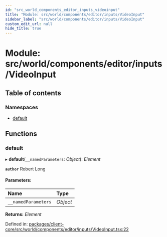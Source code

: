 ```yaml
---
id: "src_world_components_editor_inputs_videoinput"
title: "Module: src/world/components/editor/inputs/VideoInput"
sidebar_label: "src/world/components/editor/inputs/VideoInput"
custom_edit_url: null
hide_title: true
---
```


# Module: src/world/components/editor/inputs/VideoInput

## Table of contents

### Namespaces

- [default](src_world_components_editor_inputs_videoinput.default.md)

## Functions

### default

▸ **default**(`__namedParameters`: *Object*): *Element*

**`author`** Robert Long

#### Parameters:

Name | Type |
:------ | :------ |
`__namedParameters` | *Object* |

**Returns:** *Element*

Defined in: [packages/client-core/src/world/components/editor/inputs/VideoInput.tsx:22](https://github.com/xr3ngine/xr3ngine/blob/716a06460/packages/client-core/src/world/components/editor/inputs/VideoInput.tsx#L22)
